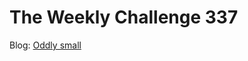 # The Weekly Challenge 337

Blog: [Oddly small](https://dev.to/simongreennet/weekly-challenge-oddly-small-1g9o)
